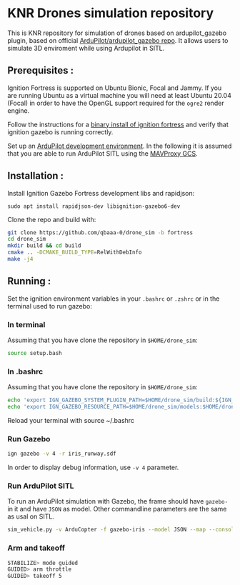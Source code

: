 # KNR Drones simulation repository
This is KNR repository for simulation of drones based on ardupilot_gazebo plugin, based on official [ArduPilot/ardupilot_gazebo repo](https://github.com/ArduPilot/ardupilot_gazebo).
It allows users to simulate 3D enviroment while using Ardupilot in SITL.

## Prerequisites :
Ignition Fortress is supported on Ubuntu Bionic, Focal and Jammy. If you are running Ubuntu as a virtual machine you will need at least Ubuntu 20.04 (Focal) in order to have the OpenGL support required for the `ogre2` render engine.

Follow the instructions for a [binary install of ignition fortress](https://ignitionrobotics.org/docs/fortress/install) and verify that ignition gazebo is running correctly.

Set up an [ArduPilot development environment](https://ardupilot.org/dev/index.html). In the following it is assumed that you are able to
run ArduPilot SITL using the [MAVProxy GCS](https://ardupilot.org/mavproxy/index.html).

## Installation :

Install Ignition Gazebo Fortress development libs and rapidjson:
````
sudo apt install rapidjson-dev libignition-gazebo6-dev
````

Clone the repo and build with:
````bash
git clone https://github.com/qbaaa-0/drone_sim -b fortress
cd drone_sim
mkdir build && cd build
cmake .. -DCMAKE_BUILD_TYPE=RelWithDebInfo
make -j4
````

## Running :

Set the ignition environment variables in your `.bashrc` or `.zshrc` or in  the terminal used to run gazebo:

### In terminal
Assuming that you have clone the repository in `$HOME/drone_sim`:
```bash
source setup.bash
```

### In .bashrc
Assuming that you have clone the repository in `$HOME/drone_sim`:
```bash
echo 'export IGN_GAZEBO_SYSTEM_PLUGIN_PATH=$HOME/drone_sim/build:${IGN_GAZEBO_SYSTEM_PLUGIN_PATH}' >> ~/.bashrc
echo 'export IGN_GAZEBO_RESOURCE_PATH=$HOME/drone_sim/models:$HOME/drone_sim/worlds:${IGN_GAZEBO_RESOURCE_PATH}' >> ~/.bashrc
```

Reload your terminal with source ~/.bashrc

### Run Gazebo

```bash
ign gazebo -v 4 -r iris_runway.sdf
```

In order to display debug information, use `-v 4` parameter. 

### Run ArduPilot SITL
To run an ArduPilot simulation with Gazebo, the frame should have `gazebo-` in it and have `JSON` as model. Other commandline parameters are the same as usal on SITL.
```bash
sim_vehicle.py -v ArduCopter -f gazebo-iris --model JSON --map --console
```

### Arm and takeoff

```bash
STABILIZE> mode guided
GUIDED> arm throttle
GUIDED> takeoff 5
```